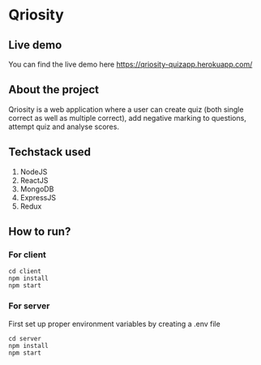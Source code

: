 # Qriosity

## Live demo
You can find the live demo here
https://qriosity-quizapp.herokuapp.com/

## About the project
Qriosity is a web application where a user can create quiz (both single correct as well as multiple correct), add negative marking to questions, attempt quiz and analyse scores.

## Techstack used
1. NodeJS
2. ReactJS
3. MongoDB
4. ExpressJS
5. Redux

## How to run?

### For client

    cd client
    npm install
    npm start
    
    
### For server

First set up proper environment variables by creating a .env file  

    cd server
    npm install
    npm start
    

